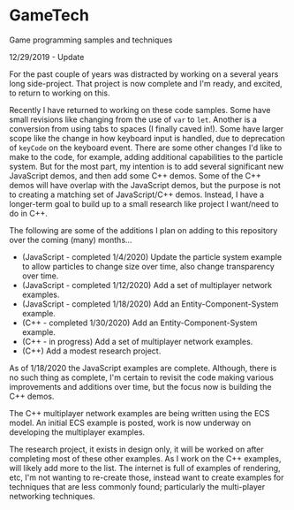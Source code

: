 # GameTech
Game programming samples and techniques

12/29/2019 - Update

For the past couple of years was distracted by working on a several years long side-project.  That project is now complete and I'm ready, and excited, to return to working on this.

Recently I have returned to working on these code samples.  Some have small revisions like changing from the use of `var` to `let`.  Another is a conversion from using tabs to spaces (I finally caved in!).  Some have larger scope like the change in how keyboard input is handled, due to deprecation of `keyCode` on the keyboard event.  There are some other changes I'd like to make to the code, for example, adding additional capabilities to the particle system.  But for the most part, my intention is to add several significant new JavaScript demos, and then add some C++ demos.  Some of the C++ demos will have overlap with the JavaScript demos, but the purpose is not to creating a matching set of JavaScript/C++ demos.  Instead, I have a longer-term goal to build up to a small research like project I want/need to do in C++.

The following are some of the additions I plan on adding to this repository over the coming (many) months...

* (JavaScript - completed 1/4/2020) Update the particle system example to allow particles to change size over time, also change transparency over time.
* (JavaScript - completed 1/12/2020) Add a set of multiplayer network examples.
* (JavaScript - completed 1/18/2020) Add an Entity-Component-System example.
* (C++ - completed 1/30/2020) Add an Entity-Component-System example.
* (C++ - in progress) Add a set of multiplayer network examples.
* (C++) Add a modest research project.

As of 1/18/2020 the JavaScript examples are complete.  Although, there is no such thing as complete, I'm certain to revisit the code making various improvements and additions over time, but the focus now is building the C++ demos.

The C++ multiplayer network examples are being written using the ECS model.  An initial ECS example is posted, work is now underway on developing the multiplayer examples.

The research project, it exists in design only, it will be worked on after completing most of these other examples.  As I work on the C++ examples, will likely add more to the list.  The internet is full of examples of rendering, etc, I'm not wanting to re-create those, instead want to create examples for techniques that are less commonly found; particularly the multi-player networking techniques.
